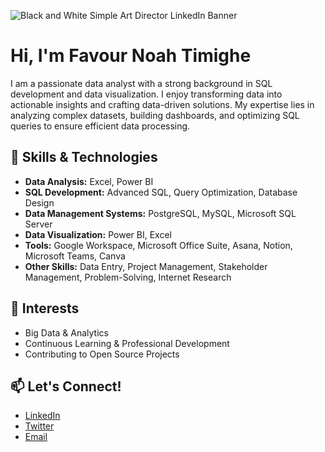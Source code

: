 ![Black and White Simple Art Director LinkedIn Banner](https://github.com/user-attachments/assets/b924f784-4a00-4722-86be-4aeec532bb6d)
# Hi, I'm Favour Noah Timighe 

I am a passionate data analyst with a strong background in SQL development and data visualization. I enjoy transforming data into actionable insights and crafting data-driven solutions. My expertise lies in analyzing complex datasets, building dashboards, and optimizing SQL queries to ensure efficient data processing.

## 🚀 Skills & Technologies

- **Data Analysis:** Excel, Power BI
- **SQL Development:** Advanced SQL, Query Optimization, Database Design
- **Data Management Systems:** PostgreSQL, MySQL, Microsoft SQL Server
- **Data Visualization:** Power BI, Excel
- **Tools:** Google Workspace, Microsoft Office Suite, Asana, Notion, Microsoft Teams, Canva
- **Other Skills:** Data Entry, Project Management, Stakeholder Management, Problem-Solving, Internet Research

## 🌱 Interests

- Big Data & Analytics
- Continuous Learning & Professional Development
- Contributing to Open Source Projects

## 📫 Let's Connect!

- [LinkedIn](http://www.linkedin.com/in/favour-noah-timighe)
- [Twitter](https://x.com/noahfavourite_?s=21&t=Hpn0jqIyeg1p4k-5bKawsQ)
- [Email](noahfavourite@gmail.com)


